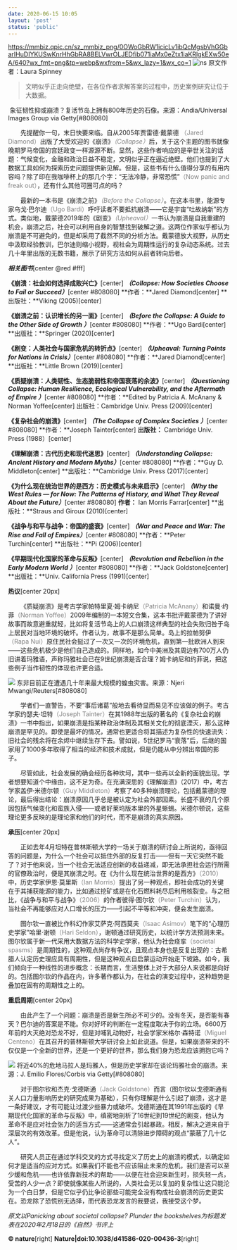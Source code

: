 ```yaml
---
date: 2020-06-15 10:05
layout: 'post'
status: 'public'
---
```

https://mmbiz.qpic.cn/sz_mmbiz_png/0OWoGbRW1icicLv1ibQcMgsbVhGGbarIHuDIYKUSwKnrHhGbRA8BELVwrOLJEDfib071iaMx0eZtx1iaKRlgkEXw50eA/640?wx_fmt=png&tp=webp&wxfrom=5&wx_lazy=1&wx_co=1
![ns](./_image/IMG_1890.JPG)
原文作者：Laura Spinney

> 文明似乎正走向绝壁，在各位作者求解答案的过程中，历史案例研究让位于大数据。

![]()
象征韧性抑或崩溃？复活节岛上拥有800年历史的石像。来源：Andia/Universal Images Group via Getty[#808080]

&emsp;&emsp;先提醒你一句，末日快要来临。自从2005年贾雷德·戴蒙德 <span style="color:#808080;">（Jared Diamond）</span>出版了大受欢迎的《崩溃》<span style="color:#808080;">*（Collapse）*</span>后，关于这个主题的图书就像晚期罗马帝国的宫廷政变一样源源不断。显然，这些作者响应的是举世关注的话题：气候变化，金融和政治日益不稳定，文明似乎正在逼近绝壁。他们也提到了大数据工具如何为探索历史问题提供新见解。但是，这些书有什么值得分享的有用内容吗？除了印在我咖啡杯上的那几个字：“无法冷静，非常恐慌”<span style="color:#808080;">（Now panic and freak out）</span>，还有什么其他可圈可点的吗？

&emsp;&emsp;最新的一本书是《崩溃之前》<span style="color:#808080;">*（Before the Collapse）*</span>。在这本书里，能源专家乌戈·巴尔迪<span style="color:#808080;">（Ugo Bardi）</span>呼吁读者不要抵抗崩溃——它是宇宙“吐故纳新”的方式。类似地，戴蒙德2019年的《剧变》<span style="color:#808080;">*（Upheaval）*</span>一书认为崩溃是自我重建的机会，崩溃之后，社会可以利用自身的智慧找到破解之道。这两位作家似乎都认为崩溃是不可避免的，但是却采用了截然不同的分析方法。戴蒙德放大视野，从历史中汲取经验教训，巴尔迪则缩小视野，视社会为周期性运行的复杂动态系统。过去几十年里出版的无数书籍，展示了研究方法如何从前者转向后者。

***相关图书***[center @red #fff]

**《崩溃：社会如何选择成败兴亡》**[center]
***（Collapse: How Societies Choose to Fail or Succeed）***[center #808080]
**作者：**Jared Diamond[center]
**出版社：**Viking (2005)[center]

**《崩溃之前：认识增长的另一面》**[center]
***（Before the Collapse: A Guide to the Other Side of Growth ）***[center #808080]
**作者：**Ugo Bardi[center]
**出版社：**Springer (2020)[center]

**《剧变：人类社会与国家危机的转折点》**[center]
***（Upheaval: Turning Points for Nations in Crisis）***[center #808080]
**作者：**Jared Diamond[center]
**出版社：**Little Brown (2019)[center]

**《质疑崩溃：人类韧性、生态脆弱性和帝国衰落的余波》**[center]
***（Questioning Collapse: Human Resilience, Ecological Vulnerability, and the Aftermath of Empire ）***[center #808080]
**作者：**Edited by Patricia A. McAnany & Norman Yoffee[center]
出版社：Cambridge Univ. Press (2009)[center]

**《复杂社会的崩溃》**[center]
***（The Collapse of Complex Societies ）***[center #808080]
**作者：**Joseph Tainter[center]
**出版社：** Cambridge Univ. Press (1988）[center]

**《理解崩溃：古代历史和现代迷思》**[center]
***（Understanding Collapse: Ancient History and Modern Myths）***[center #808080]
**作者：**Guy D. Middleton[center]
**出版社：**Cambridge Univ. Press (2017)[center]

**《为什么现在统治世界的是西方：历史模式与未来启示》**[center]
***（Why the West Rules — for Now: The Patterns of History, and What They Reveal About the Future）***[center #808080]
**作者：** Ian Morris Farrar[center]
**出版社：**Straus and Giroux (2010)[center]

**《战争与和平与战争：帝国的盛衰》**[center]
***（War and Peace and War: The Rise and Fall of Empires）***[center #808080]
**作者：**Peter Turchin[center]
**出版社：**Pi (2006)[center]

**《早期现代化国家的革命与反叛》**[center]
***（Revolution and Rebellion in the Early Modern World ）***[center #808080]
**作者：**Jack Goldstone[center]
**出版社：**Univ. California Press (1991)[center]

**热议**[center 20px]

&emsp;&emsp;《质疑崩溃》是考古学家帕特里夏·姆卡纳尼<span style="color:#808080;">（Patricia McAnany）</span>和诺曼·约菲<span style="color:#808080;">（Norman Yoffee）</span>2009年编制的一本短文合集，这本书批评戴蒙德为了讲好故事而故意避重就轻，比如将复活节岛上的人口崩溃这样典型的社会失败归咎于岛上居民对当地环境的破坏。作者认为，故事不是那么简单。岛上的拉帕努伊<span style="color:#808080;">（Rapa Nui）</span>原住民社会挺过了一次又一次的环境危机，直到第一批欧洲人到来——这些危机极少是他们自己造成的。同样地，如今中美洲及其周边有700万人仍旧讲着玛雅语，声称玛雅社会已在9世纪崩溃是否合理？姆卡纳尼和约菲说，把这些例子当作韧性的体现也许更合适。

![](https://mmbiz.qpic.cn/sz_mmbiz_jpg/0OWoGbRW1icicLv1ibQcMgsbVhGGbarIHuDll0lmKb5icIKTr1ib2QFIlZevGWZjQz4mLHZia6L6RRuPdfDd9aibR4Jlg/640?wx_fmt=jpeg&tp=webp&wxfrom=5&wx_lazy=1&wx_co=1)
东非目前正在遭遇几十年来最大规模的蝗虫灾害。来源：Njeri Mwangi/Reuters[#808080]

&emsp;&emsp;学者们一直警告，不要“事后诸葛”般地去看待显而易见不应该做的例子。考古学家约瑟夫·坦特<span style="color:#808080;">（Joseph Tainter）</span>在其1988年出版的著名的《复杂社会的崩溃》一书中指出，如果崩溃是指某种政治体制及其相关文化的彻底湮灭，那么这种崩溃是罕见的。即使是最坏的情况，通常也更适合将其描述为复杂性的快速流失：旧社会的残余将在余烬中继续生存下去。譬如说，5世纪罗马“衰落”后，后继的国家用了1000多年取得了相当的经济和技术成就，但是仍能从中分辨出帝国的影子。

&emsp;&emsp;尽管如此，社会发展的确会经历各种坎坷，其中一些再以全新的面貌出现。学者想要知道个中缘由，这不足为奇。在充满深思的《理解崩溃》（2017）中，考古学家盖伊·米德尔顿<span style="color:#808080;">（Guy Middleton）</span>考察了40多种崩溃理论，包括戴蒙德的理论，最后得出结论：崩溃原因几乎总是被认定为社会外部因素。长盛不衰的几个原因包括气候变化和蛮族入侵——或者好莱坞版本里的外星蜥蜴。米德尔顿说，这些理论更多反映的是理论家和他们的时代，而不是崩溃的真实原因。

**承压**[center 20px]

&emsp;&emsp;正如去年4月坦特在普林斯顿大学的一场关于崩溃的研讨会上所说的，亟待回答的问题是，为什么一个社会可以抵住外部的反复打击——但有一天它突然不能了？对于他来说，当一个社会无法适应创新的收益递减，即无法承担社会运行所需的官僚政治时，便是其崩溃之时。在《为什么现在统治世界的是西方》<span style="color:#808080;">（2010）</span>中，历史学家伊恩·莫里斯<span style="color:#808080;">（Ian Morris）</span>提出了另一种观点，即社会成功的关键在于其捕获能源的能力，比如通过挖矿或是在化石燃料耗尽后利用核裂变。与之相比，《战争与和平与战争》<span style="color:#808080;">（2006）</span>的作者彼得·图尔钦<span style="color:#808080;">（Peter Turchin）</span>认为，当社会不再能够应对人口增长的压力——引起不平等和冲突，便会发生崩溃。

&emsp;&emsp;图尔钦一直被比作科幻作家艾萨克·阿西莫夫<span style="color:#808080;">（Isaac Asimov）</span>笔下的“心理历史学家”哈里·谢顿<span style="color:#808080;">（Hari Seldon）</span>，谢顿通过研究历史，以统计学方法预测未来。图尔钦属于新一代采用大数据方法的科学史学家，他认为社会痉挛<span style="color:#808080;">（societal spasms）</span>是周期性的，这种观点尚存有争议，且观点本身也是反复出现的：古希腊人认定历史理应具有周期性，但是这种观点自启蒙运动开始走下坡路。如今，我们倾向于一种线性的进步概念：长期而言，生活整体上对于大部分人来说都是向好的。包括图尔钦的作品在内，许多著作都认为，在社会的演变过程中，这种趋势是叠加在固有的周期性之上的。

**重启周期**[center 20px]

&emsp;&emsp;由此产生了一个问题：崩溃是否是新生所必不可少的。没有冬天，是否能有春天？巴尔迪的答案是不能。你对好坏的判断在一定程度取决于你的立场。6600万年前的大灭绝对恐龙不好，但是对哺乳动物好，社会学家米格尔·森特诺<span style="color:#808080;">（Miguel Centeno）</span>在其召开的普林斯顿大学研讨会上如此说道。但是，如果崩溃带来的不仅仅是一个全新的世界，还是一个更好的世界，那么我们身为恐龙应该拥抱它吗？

![](https://mmbiz.qpic.cn/sz_mmbiz_jpg/0OWoGbRW1icicLv1ibQcMgsbVhGGbarIHuDicwYFY3hLhFORRxwwhTbUy89ETXVs6wjm67j2xR8iaE9R03JV8OZoI7g/640?wx_fmt=jpeg&tp=webp&wxfrom=5&wx_lazy=1&wx_co=1)
将近40%的危地马拉人是玛雅人，但是历史学家却在谈论玛雅社会的崩溃。来源：J. Emilio Flores/Corbis via Getty[#808080]

&emsp;&emsp;对于图尔钦和杰克·戈德斯通<span style="color:#808080;">（Jack Goldstone）</span>而言（图尔钦以戈德斯通有关人口力量影响历史的研究成果为基础），只有你理解是什么引起了崩溃，这才是一条好建议，才有可能让过渡少些暴力或破坏。戈德斯通在其1991年出版的《早期现代化国家的革命与反叛》中，缜密地剖析了16世纪到19世纪的剧变，他认为革命不是应对社会张力的适当方式——这通常会引起暴政。相反，解决之道来自于深层次的有效改革。但是他说，认为革命可以清除进步障碍的观点“蒙蔽了几十亿人”。

&emsp;&emsp;研究人员正在通过学科交叉的方式寻找定义了历史上的崩溃的模式，以确定如何才是适当的应对方式。如果我们不能也不应该阻止未来的危机，我们是否可以至少缓和危机——也许依靠新技术的帮助——以便在社会迎来新生时，损失轻一点，受苦的人少一点？即使就像某些人所说的，人类社会无以复加的复杂性让这只能沦为一个白日梦，但是它似乎仍比争论那些可能完全没有构成社会崩溃的历史更实在。恐龙除了恐慌别无选择，而代表恐龙发言的我要说，我接受这个梦。

*原文以Panicking about societal collapse? Plunder the bookshelves为标题发表在2020年2月18日的《自然》书评上*

**© nature**[right]
**Nature|doi:10.1038/d41586-020-00436-3**[right]